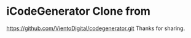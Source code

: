# iCodeGenerator Clone from 
 https://github.com/VientoDigital/codegenerator.git
 Thanks for sharing.
 
